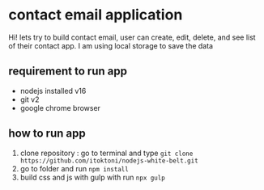 # contact email application

Hi! lets try to build contact email, user can create, edit, delete, and see list of their contact app. I am using local storage to save the data

## requirement to run app

 - nodejs installed v16
 - git v2
 - google chrome browser

## how to run app

 1. clone repository : go to terminal and type  `git clone https://github.com/itoktoni/nodejs-white-belt.git`
 2. go to folder and run `npm install`
 3. build css and js with gulp with run `npx gulp`
